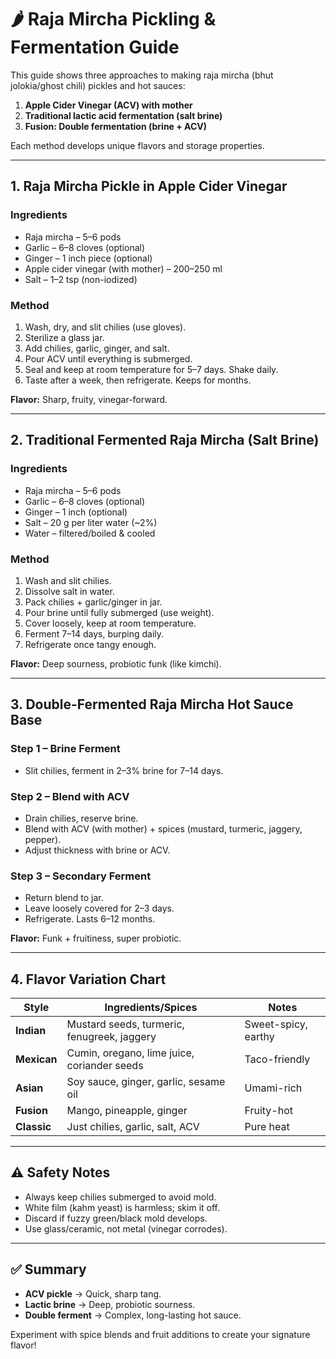 # 🌶️ Raja Mircha Pickling & Fermentation Guide

This guide shows three approaches to making raja mircha (bhut jolokia/ghost chili) pickles and hot sauces:

1. **Apple Cider Vinegar (ACV) with mother**  
2. **Traditional lactic acid fermentation (salt brine)**  
3. **Fusion: Double fermentation (brine + ACV)**  

Each method develops unique flavors and storage properties.

---

## 1. Raja Mircha Pickle in Apple Cider Vinegar

### Ingredients
- Raja mircha – 5–6 pods  
- Garlic – 6–8 cloves (optional)  
- Ginger – 1 inch piece (optional)  
- Apple cider vinegar (with mother) – 200–250 ml  
- Salt – 1–2 tsp (non-iodized)  

### Method
1. Wash, dry, and slit chilies (use gloves).  
2. Sterilize a glass jar.  
3. Add chilies, garlic, ginger, and salt.  
4. Pour ACV until everything is submerged.  
5. Seal and keep at room temperature for 5–7 days. Shake daily.  
6. Taste after a week, then refrigerate. Keeps for months.  

**Flavor:** Sharp, fruity, vinegar-forward.  

---

## 2. Traditional Fermented Raja Mircha (Salt Brine)

### Ingredients
- Raja mircha – 5–6 pods  
- Garlic – 6–8 cloves (optional)  
- Ginger – 1 inch (optional)  
- Salt – 20 g per liter water (~2%)  
- Water – filtered/boiled & cooled  

### Method
1. Wash and slit chilies.  
2. Dissolve salt in water.  
3. Pack chilies + garlic/ginger in jar.  
4. Pour brine until fully submerged (use weight).  
5. Cover loosely, keep at room temperature.  
6. Ferment 7–14 days, burping daily.  
7. Refrigerate once tangy enough.  

**Flavor:** Deep sourness, probiotic funk (like kimchi).  

---

## 3. Double-Fermented Raja Mircha Hot Sauce Base

### Step 1 – Brine Ferment
- Slit chilies, ferment in 2–3% brine for 7–14 days.  

### Step 2 – Blend with ACV
- Drain chilies, reserve brine.  
- Blend with ACV (with mother) + spices (mustard, turmeric, jaggery, pepper).  
- Adjust thickness with brine or ACV.  

### Step 3 – Secondary Ferment
- Return blend to jar.  
- Leave loosely covered for 2–3 days.  
- Refrigerate. Lasts 6–12 months.  

**Flavor:** Funk + fruitiness, super probiotic.  

---

## 4. Flavor Variation Chart

| Style       | Ingredients/Spices                               | Notes |
|-------------|--------------------------------------------------|-------|
| **Indian**  | Mustard seeds, turmeric, fenugreek, jaggery      | Sweet-spicy, earthy |
| **Mexican** | Cumin, oregano, lime juice, coriander seeds      | Taco-friendly |
| **Asian**   | Soy sauce, ginger, garlic, sesame oil            | Umami-rich |
| **Fusion**  | Mango, pineapple, ginger                         | Fruity-hot |
| **Classic** | Just chilies, garlic, salt, ACV                  | Pure heat |

---

## ⚠️ Safety Notes
- Always keep chilies submerged to avoid mold.  
- White film (kahm yeast) is harmless; skim it off.  
- Discard if fuzzy green/black mold develops.  
- Use glass/ceramic, not metal (vinegar corrodes).  

---

## ✅ Summary
- **ACV pickle** → Quick, sharp tang.  
- **Lactic brine** → Deep, probiotic sourness.  
- **Double ferment** → Complex, long-lasting hot sauce.  

Experiment with spice blends and fruit additions to create your signature flavor!